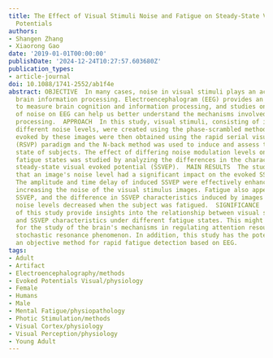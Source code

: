 ```yaml
---
title: The Effect of Visual Stimuli Noise and Fatigue on Steady-State Visual Evoked
  Potentials
authors:
- Shangen Zhang
- Xiaorong Gao
date: '2019-01-01T00:00:00'
publishDate: '2024-12-24T10:27:57.603680Z'
publication_types:
- article-journal
doi: 10.1088/1741-2552/ab1f4e
abstract: OBJECTIVE  In many cases, noise in visual stimuli plays an active role in
  brain information processing. Electroencephalogram (EEG) provides an objective mean
  to measure brain cognition and information processing, and studies on the effect
  of noise on EEG can help us better understand the mechanisms involved in information
  processing.  APPROACH  In this study, visual stimuli, consisting of images with
  different noise levels, were created using the phase-scrambled method. EEG data
  evoked by these images were then obtained using the rapid serial visual presentation
  (RSVP) paradigm and the N-back method was used to induce and assess the fatigue
  state of subjects. The effect of differing noise modulation levels on EEG in different
  fatigue states was studied by analyzing the differences in the characteristics of
  steady-state visual evoked potential (SSVEP).  MAIN RESULTS  The study results demonstrated
  that an image's noise level had a significant impact on the evoked SSVEP characteristics.
  The amplitude and time delay of induced SSVEP were effectively enhanced by moderately
  increasing the noise of the visual stimulus images. Fatigue also appeared to affect
  SSVEP, and the difference in SSVEP characteristics induced by images with different
  noise levels decreased when the subject was fatigued.  SIGNIFICANCE  The conclusions
  of this study provide insights into the relationship between visual stimuli noise
  and SSVEP characteristics under different fatigue states. This might provide a basis
  for the study of the brain's mechanisms in regulating attention resources and the
  stochastic resonance phenomenon. In addition, this study has the potential to provide
  an objective method for rapid fatigue detection based on EEG.
tags:
- Adult
- Artifact
- Electroencephalography/methods
- Evoked Potentials Visual/physiology
- Female
- Humans
- Male
- Mental Fatigue/physiopathology
- Photic Stimulation/methods
- Visual Cortex/physiology
- Visual Perception/physiology
- Young Adult
---
```

